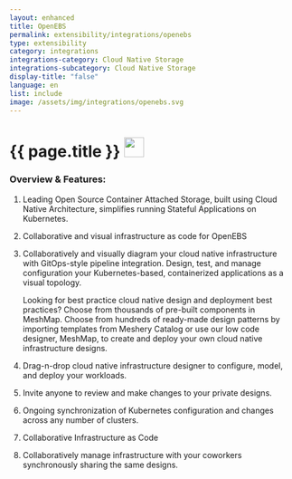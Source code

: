 ```yaml
---
layout: enhanced
title: OpenEBS
permalink: extensibility/integrations/openebs
type: extensibility
category: integrations
integrations-category: Cloud Native Storage
integrations-subcategory: Cloud Native Storage
display-title: "false"
language: en
list: include
image: /assets/img/integrations/openebs.svg
---
```


<h1>{{ page.title }} <img src="{{ page.image }}" style="width: 35px; height: 35px;" /></h1>


<!-- This needs replaced with the Category property, not the sub-category.
 #### About: Leading Open Source Container Attached Storage, built using Cloud Native Architecture, simplifies running Stateful Applications on Kubernetes. -->

### Overview & Features:

1. Leading Open Source Container Attached Storage, built using Cloud Native Architecture, simplifies running Stateful Applications on Kubernetes.

2. Collaborative and visual infrastructure as code for OpenEBS

4. 
    Collaboratively and visually diagram your cloud native infrastructure with GitOps-style pipeline integration. Design, test, and manage configuration your Kubernetes-based, containerized applications as a visual topology.



    Looking for best practice cloud native design and deployment best practices? Choose from thousands of pre-built components in MeshMap. Choose from hundreds of ready-made design patterns by importing templates from Meshery Catalog or use our low code designer, MeshMap, to create and deploy your own cloud native infrastructure designs.



5. Drag-n-drop cloud native infrastructure designer to configure, model, and deploy your workloads.

6. Invite anyone to review and make changes to your private designs.

7. Ongoing synchronization of Kubernetes configuration and changes across any number of clusters.

8. Collaborative Infrastructure as Code

9. Collaboratively manage infrastructure with your coworkers synchronously sharing the same designs.

